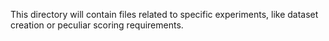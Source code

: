 This directory will contain files related to specific experiments, like dataset creation or peculiar scoring requirements.
